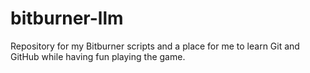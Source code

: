 # bitburner-llm
Repository for my Bitburner scripts and a place for me to learn Git and GitHub while having fun playing the game.
